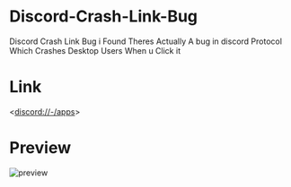 # Discord-Crash-Link-Bug
Discord Crash Link Bug i Found
Theres Actually A bug in discord Protocol Which Crashes Desktop Users When u Click it 

# Link
<<discord://-/apps>>

# Preview
![preview](https://user-images.githubusercontent.com/98830093/167036044-43d8d3c6-36cc-4c8a-8fda-fe7281ef927b.gif)
